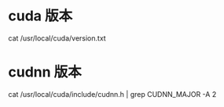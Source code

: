 # cuda 版本 
cat /usr/local/cuda/version.txt

# cudnn 版本 
cat /usr/local/cuda/include/cudnn.h | grep CUDNN_MAJOR -A 2
